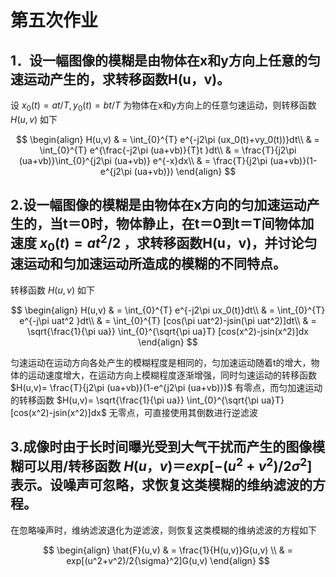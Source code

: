 # 第五次作业

## 1．设一幅图像的模糊是由物体在x和y方向上任意的匀速运动产生的，求转移函数H(u，v)。

设 $x_0(t)=at/T,y_0(t)=bt/T$ 为物体在x和y方向上的任意匀速运动，则转移函数 $H(u,v)$ 如下

$$
\begin{align}
H(u,v) & = \int_{0}^{T} e^{-j2\pi (ux_0(t)+vy_0(t))}dt\\
& = \int_{0}^{T} e^{\frac{-j2\pi (ua+vb)}{T}t }dt\\
& = \frac{T}{j2\pi (ua+vb)}\int_{0}^{j2\pi (ua+vb)} e^{-x}dx\\
& = \frac{T}{j2\pi (ua+vb)}(1-e^{j2\pi (ua+vb)})
\end{align}
$$

## 2.设一幅图像的模糊是由物体在x方向的匀加速运动产生的，当t＝0时，物体静止，在t＝0到t＝T间物体加速度 $x_0(t)=at^2/2$ ，求转移函数H(u，v)，并讨论匀速运动和匀加速运动所造成的模糊的不同特点。

转移函数 $H(u,v)$ 如下

$$
\begin{align}
H(u,v) & = \int_{0}^{T} e^{-j2\pi ux_0(t)}dt\\
& = \int_{0}^{T} e^{-j\pi uat^2 }dt\\
& = \int_{0}^{T} [cos(\pi uat^2)-jsin(\pi uat^2)]dt\\
& = \sqrt{\frac{1}{\pi ua}} \int_{0}^{\sqrt{\pi ua}T} [cos(x^2)-jsin(x^2)]dx
\end{align}
$$

匀速运动在运动方向各处产生的模糊程度是相同的，匀加速运动随着t的增大，物体的运动速度增大，在运动方向上模糊程度逐渐增强，同时匀速运动的转移函数 $H(u,v)= \frac{T}{j2\pi (ua+vb)}(1-e^{j2\pi (ua+vb)})$ 有零点，而匀加速运动的转移函数 $H(u,v)= \sqrt{\frac{1}{\pi ua}} \int_{0}^{\sqrt{\pi ua}T} [cos(x^2)-jsin(x^2)]dx$ 无零点，可直接使用其倒数进行逆滤波

## 3.成像时由于长时间曝光受到大气干扰而产生的图像模糊可以用/转移函数 $H(u，v)＝exp[-(u^2+v^2)/2{\sigma}^2]$ 表示。设噪声可忽略，求恢复这类模糊的维纳滤波的方程。

在忽略噪声时，维纳滤波退化为逆滤波，则恢复这类模糊的维纳滤波的方程如下

$$
\begin{align}
\hat{F}(u,v) & = \frac{1}{H(u,v)}G(u,v) \\
& = exp[(u^2+v^2)/2{\sigma}^2]G(u,v)
\end{align}
$$
